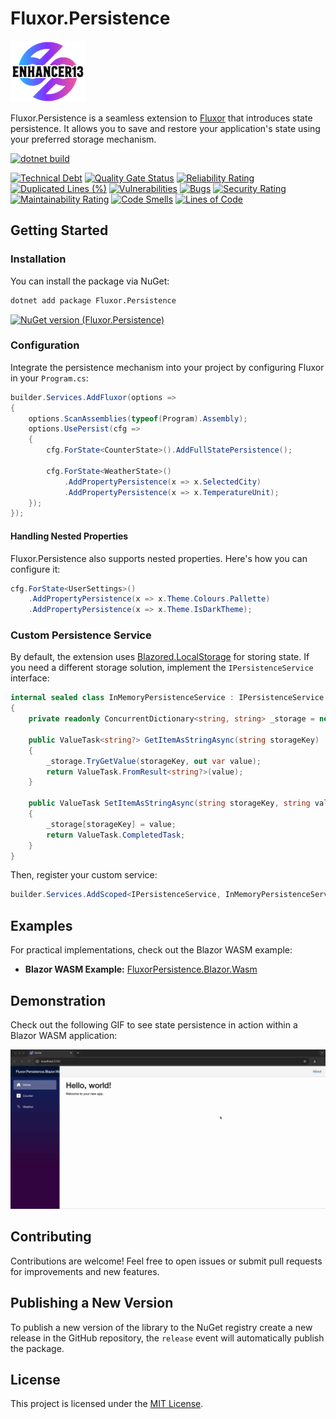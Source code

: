 # Fluxor.Persistence

![Logo](docs/images/enhancer13_logo_inverted.png)

Fluxor.Persistence is a seamless extension to [Fluxor](https://github.com/mrpmorris/Fluxor) that introduces state persistence. It allows you to save and restore your application's state using your preferred storage mechanism.

[![dotnet build](https://github.com/enhancer13/fluxor-persistence/actions/workflows/dotnet_build.yml/badge.svg?branch=main)](https://github.com/enhancer13/fluxor-persistence/actions/workflows/dotnet_build.yml?branch=main)

[![Technical Debt](https://sonarcloud.io/api/project_badges/measure?project=enhancer13_fluxor-persistence&metric=sqale_index)](https://sonarcloud.io/summary/new_code?id=enhancer13_fluxor-persistence)
[![Quality Gate Status](https://sonarcloud.io/api/project_badges/measure?project=enhancer13_fluxor-persistence&metric=alert_status)](https://sonarcloud.io/summary/new_code?id=enhancer13_fluxor-persistence)
[![Reliability Rating](https://sonarcloud.io/api/project_badges/measure?project=enhancer13_fluxor-persistence&metric=reliability_rating)](https://sonarcloud.io/summary/new_code?id=enhancer13_fluxor-persistence)
[![Duplicated Lines (%)](https://sonarcloud.io/api/project_badges/measure?project=enhancer13_fluxor-persistence&metric=duplicated_lines_density)](https://sonarcloud.io/summary/new_code?id=enhancer13_fluxor-persistence)
[![Vulnerabilities](https://sonarcloud.io/api/project_badges/measure?project=enhancer13_fluxor-persistence&metric=vulnerabilities)](https://sonarcloud.io/summary/new_code?id=enhancer13_fluxor-persistence)
[![Bugs](https://sonarcloud.io/api/project_badges/measure?project=enhancer13_fluxor-persistence&metric=bugs)](https://sonarcloud.io/summary/new_code?id=enhancer13_fluxor-persistence)
[![Security Rating](https://sonarcloud.io/api/project_badges/measure?project=enhancer13_fluxor-persistence&metric=security_rating)](https://sonarcloud.io/summary/new_code?id=enhancer13_fluxor-persistence)
[![Maintainability Rating](https://sonarcloud.io/api/project_badges/measure?project=enhancer13_fluxor-persistence&metric=sqale_rating)](https://sonarcloud.io/summary/new_code?id=enhancer13_fluxor-persistence)
[![Code Smells](https://sonarcloud.io/api/project_badges/measure?project=enhancer13_fluxor-persistence&metric=code_smells)](https://sonarcloud.io/summary/new_code?id=enhancer13_fluxor-persistence)
[![Lines of Code](https://sonarcloud.io/api/project_badges/measure?project=enhancer13_fluxor-persistence&metric=ncloc)](https://sonarcloud.io/summary/new_code?id=enhancer13_navi-home-client)

## Getting Started

### Installation

You can install the package via NuGet:

```bash
dotnet add package Fluxor.Persistence
```
[![NuGet version (Fluxor.Persistence)](https://img.shields.io/nuget/v/Fluxor.Persistence.svg?style=flat-square)](https://www.nuget.org/packages/Fluxor.Persistence/)

### Configuration

Integrate the persistence mechanism into your project by configuring Fluxor in your `Program.cs`:

```csharp
builder.Services.AddFluxor(options =>
{
    options.ScanAssemblies(typeof(Program).Assembly);
    options.UsePersist(cfg =>
    {
        cfg.ForState<CounterState>().AddFullStatePersistence();

        cfg.ForState<WeatherState>()
            .AddPropertyPersistence(x => x.SelectedCity)
            .AddPropertyPersistence(x => x.TemperatureUnit);
    });
});
```

#### Handling Nested Properties

Fluxor.Persistence also supports nested properties. Here's how you can configure it:

```csharp
cfg.ForState<UserSettings>()
    .AddPropertyPersistence(x => x.Theme.Colours.Pallette)
    .AddPropertyPersistence(x => x.Theme.IsDarkTheme);
```

### Custom Persistence Service

By default, the extension uses [Blazored.LocalStorage](https://github.com/Blazored/LocalStorage) for storing state. If you need a different storage solution, implement the `IPersistenceService` interface:

```csharp
internal sealed class InMemoryPersistenceService : IPersistenceService
{
    private readonly ConcurrentDictionary<string, string> _storage = new();

    public ValueTask<string?> GetItemAsStringAsync(string storageKey)
    {
        _storage.TryGetValue(storageKey, out var value);
        return ValueTask.FromResult<string?>(value);
    }

    public ValueTask SetItemAsStringAsync(string storageKey, string value)
    {
        _storage[storageKey] = value;
        return ValueTask.CompletedTask;
    }
}
```

Then, register your custom service:

```csharp
builder.Services.AddScoped<IPersistenceService, InMemoryPersistenceService>();
```

## Examples

For practical implementations, check out the Blazor WASM example:

- **Blazor WASM Example:** [FluxorPersistence.Blazor.Wasm](Examples/Fluxor.Persistence.Blazor.Wasm/Fluxor.Persistence.Blazor.Wasm.csproj)

## Demonstration
Check out the following GIF to see state persistence in action within a Blazor WASM application:

![Persistence Demo](docs/images/fluxor_persistence_demo.gif)

## Contributing

Contributions are welcome! Feel free to open issues or submit pull requests for improvements and new features.

## Publishing a New Version

To publish a new version of the library to the NuGet registry create a new release in the GitHub repository, the `release` event will automatically publish the package.

## License

This project is licensed under the [MIT License](LICENSE).
